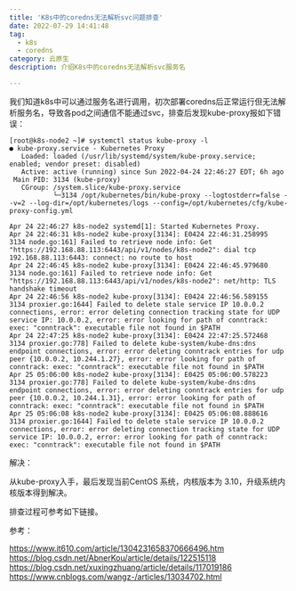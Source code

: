 ```yaml
---
title: 'K8s中的coredns无法解析svc问题排查'
date: 2022-07-29 14:41:48
tag:
  - k8s
  - coredns
category: 云原生
description: 介绍K8s中的coredns无法解析svc服务名

---
```


我们知道k8s中可以通过服务名进行调用，初次部署coredns后正常运行但无法解析服务名，导致各pod之间通信不能通过svc，排查后发现kube-proxy报如下错误：

```
[root@k8s-node2 ~]# systemctl status kube-proxy -l
● kube-proxy.service - Kubernetes Proxy
   Loaded: loaded (/usr/lib/systemd/system/kube-proxy.service; enabled; vendor preset: disabled)
   Active: active (running) since Sun 2022-04-24 22:46:27 EDT; 6h ago
 Main PID: 3134 (kube-proxy)
   CGroup: /system.slice/kube-proxy.service
           └─3134 /opt/kubernetes/bin/kube-proxy --logtostderr=false --v=2 --log-dir=/opt/kubernetes/logs --config=/opt/kubernetes/cfg/kube-proxy-config.yml

Apr 24 22:46:27 k8s-node2 systemd[1]: Started Kubernetes Proxy.
Apr 24 22:46:31 k8s-node2 kube-proxy[3134]: E0424 22:46:31.258995    3134 node.go:161] Failed to retrieve node info: Get "https://192.168.88.113:6443/api/v1/nodes/k8s-node2": dial tcp 192.168.88.113:6443: connect: no route to host
Apr 24 22:46:45 k8s-node2 kube-proxy[3134]: E0424 22:46:45.979680    3134 node.go:161] Failed to retrieve node info: Get "https://192.168.88.113:6443/api/v1/nodes/k8s-node2": net/http: TLS handshake timeout
Apr 24 22:46:56 k8s-node2 kube-proxy[3134]: E0424 22:46:56.589155    3134 proxier.go:1644] Failed to delete stale service IP 10.0.0.2 connections, error: error deleting connection tracking state for UDP service IP: 10.0.0.2, error: error looking for path of conntrack: exec: "conntrack": executable file not found in $PATH
Apr 24 22:47:25 k8s-node2 kube-proxy[3134]: E0424 22:47:25.572468    3134 proxier.go:778] Failed to delete kube-system/kube-dns:dns endpoint connections, error: error deleting conntrack entries for udp peer {10.0.0.2, 10.244.1.27}, error: error looking for path of conntrack: exec: "conntrack": executable file not found in $PATH
Apr 25 05:06:00 k8s-node2 kube-proxy[3134]: E0425 05:06:00.578223    3134 proxier.go:778] Failed to delete kube-system/kube-dns:dns endpoint connections, error: error deleting conntrack entries for udp peer {10.0.0.2, 10.244.1.31}, error: error looking for path of conntrack: exec: "conntrack": executable file not found in $PATH
Apr 25 05:06:08 k8s-node2 kube-proxy[3134]: E0425 05:06:08.888616    3134 proxier.go:1644] Failed to delete stale service IP 10.0.0.2 connections, error: error deleting connection tracking state for UDP service IP: 10.0.0.2, error: error looking for path of conntrack: exec: "conntrack": executable file not found in $PATH
```

解决：

从kube-proxy入手，最后发现当前CentOS 系统，内核版本为 3.10，升级系统内核版本得到解决。

排查过程可参考如下链接。

参考：

<https://www.it610.com/article/1304231658370666496.htm>
<https://blog.csdn.net/AbnerKou/article/details/122515118>
<https://blog.csdn.net/xuxingzhuang/article/details/117019186>
<https://www.cnblogs.com/wangz-/articles/13034702.html>
